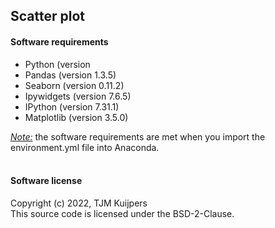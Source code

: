 <h2> Scatter plot </h2>

<h4> Software requirements </h4>
<ul>
  <li>Python (version</li>
    <li>Pandas (version 1.3.5)</li>
    <li>Seaborn (version 0.11.2)</li>
    <li>Ipywidgets (version 7.6.5)</li>
    <li>IPython (version 7.31.1)</li>
    <li>Matplotlib (version 3.5.0) </li>
</ul>
<u><i>Note:</i></u> the software requirements are met when you import the environment.yml file into Anaconda. <br>
<br>
<h4> Software license </h4>
Copyright (c) 2022, TJM Kuijpers <br>
This source code is licensed under the BSD-2-Clause. <br>

